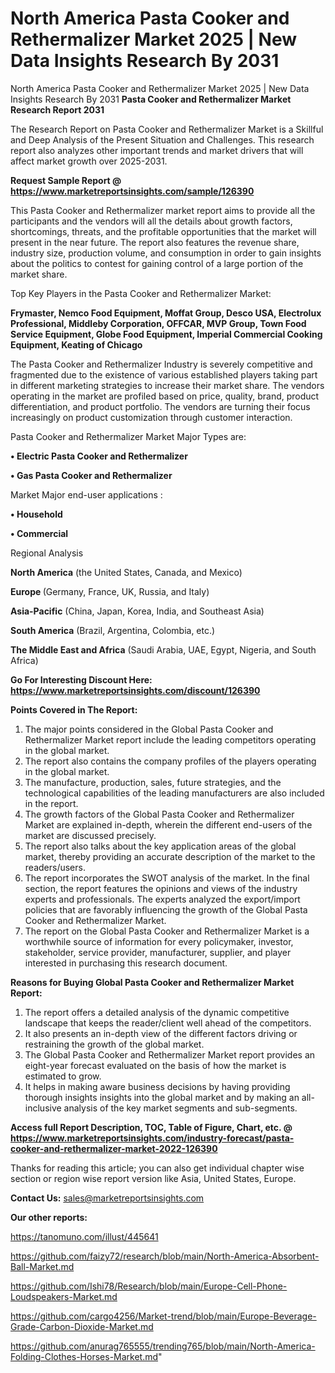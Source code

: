 # North America Pasta Cooker and Rethermalizer Market 2025 | New Data Insights Research By 2031
North America Pasta Cooker and Rethermalizer Market 2025 | New Data Insights Research By 2031
<strong>Pasta Cooker and Rethermalizer Market Research Report 2031</strong>

The Research Report on Pasta Cooker and Rethermalizer Market is a Skillful and Deep Analysis of the Present Situation and Challenges. This research report also analyzes other important trends and market drivers that will affect market growth over 2025-2031.

<strong>Request Sample Report @ <a href=https://www.marketreportsinsights.com/sample/126390>https://www.marketreportsinsights.com/sample/126390</a></strong>

This Pasta Cooker and Rethermalizer market report aims to provide all the participants and the vendors will all the details about growth factors, shortcomings, threats, and the profitable opportunities that the market will present in the near future. The report also features the revenue share, industry size, production volume, and consumption in order to gain insights about the politics to contest for gaining control of a large portion of the market share.

Top Key Players in the Pasta Cooker and Rethermalizer Market:

<strong>Frymaster, Nemco Food Equipment, Moffat Group, Desco USA, Electrolux Professional, Middleby Corporation, OFFCAR, MVP Group, Town Food Service Equipment, Globe Food Equipment, Imperial Commercial Cooking Equipment, Keating of Chicago</strong>

The Pasta Cooker and Rethermalizer Industry is severely competitive and fragmented due to the existence of various established players taking part in different marketing strategies to increase their market share. The vendors operating in the market are profiled based on price, quality, brand, product differentiation, and product portfolio. The vendors are turning their focus increasingly on product customization through customer interaction.

Pasta Cooker and Rethermalizer Market Major Types are:

<strong>• Electric Pasta Cooker and Rethermalizer

• Gas Pasta Cooker and Rethermalizer</strong>

Market Major end-user applications :

<strong>• Household

• Commercial</strong>

Regional Analysis

</u><strong><b>North America</b></strong> (the United States, Canada, and Mexico)

<strong><b>Europe </b></strong>(Germany, France, UK, Russia, and Italy)

<strong><b>Asia-Pacific</b></strong> (China, Japan, Korea, India, and Southeast Asia)

<strong><b>South America</b></strong> (Brazil, Argentina, Colombia, etc.)

<strong><b>The Middle East and Africa</b></strong> (Saudi Arabia, UAE, Egypt, Nigeria, and South Africa)

<strong>Go For Interesting Discount Here: <a href=https://www.marketreportsinsights.com/discount/126390>https://www.marketreportsinsights.com/discount/126390</a></strong>

<strong>Points Covered in The Report:</strong>
<ol>
  <li>The major points considered in the Global Pasta Cooker and Rethermalizer Market report include the leading competitors operating in the global market.</li>
  <li>The report also contains the company profiles of the players operating in the global market.</li>
  <li>The manufacture, production, sales, future strategies, and the technological capabilities of the leading manufacturers are also included in the report.</li>
  <li>The growth factors of the Global Pasta Cooker and Rethermalizer Market are explained in-depth, wherein the different end-users of the market are discussed precisely.</li>
  <li>The report also talks about the key application areas of the global market, thereby providing an accurate description of the market to the readers/users.</li>
  <li>The report incorporates the SWOT analysis of the market. In the final section, the report features the opinions and views of the industry experts and professionals. The experts analyzed the export/import policies that are favorably influencing the growth of the Global Pasta Cooker and Rethermalizer Market.</li>
  <li>The report on the Global Pasta Cooker and Rethermalizer Market is a worthwhile source of information for every policymaker, investor, stakeholder, service provider, manufacturer, supplier, and player interested in purchasing this research document.</li>
</ol>
<strong>Reasons for Buying Global Pasta Cooker and Rethermalizer Market Report:</strong>

<ol>
  <li>The report offers a detailed analysis of the dynamic competitive landscape that keeps the reader/client well ahead of the competitors.</li>
  <li>It also presents an in-depth view of the different factors driving or restraining the growth of the global market.</li>
  <li>The Global Pasta Cooker and Rethermalizer Market report provides an eight-year forecast evaluated on the basis of how the market is estimated to grow.</li>
  <li>It helps in making aware business decisions by having providing thorough insights insights into the global market and by making an all-inclusive analysis of the key market segments and sub-segments.</li>
</ol>
<strong>Access full Report Description, TOC, Table of Figure, Chart, etc. @ <a href=https://www.marketreportsinsights.com/industry-forecast/pasta-cooker-and-rethermalizer-market-2022-126390>https://www.marketreportsinsights.com/industry-forecast/pasta-cooker-and-rethermalizer-market-2022-126390</a></strong>


Thanks for reading this article; you can also get individual chapter wise section or region wise report version like Asia, United States, Europe.

<strong>Contact Us:</strong>
sales@marketreportsinsights.com

<strong>Our other reports:</strong>

<a href=https://tanomuno.com/illust/445641>https://tanomuno.com/illust/445641</a>

<a href=https://github.com/faizy72/research/blob/main/North-America-Absorbent-Ball-Market.md>https://github.com/faizy72/research/blob/main/North-America-Absorbent-Ball-Market.md</a>

<a href=https://github.com/Ishi78/Research/blob/main/Europe-Cell-Phone-Loudspeakers-Market.md>https://github.com/Ishi78/Research/blob/main/Europe-Cell-Phone-Loudspeakers-Market.md</a>

<a href=https://github.com/cargo4256/Market-trend/blob/main/Europe-Beverage-Grade-Carbon-Dioxide-Market.md>https://github.com/cargo4256/Market-trend/blob/main/Europe-Beverage-Grade-Carbon-Dioxide-Market.md</a>

<a href=https://github.com/anurag765555/trending765/blob/main/North-America-Folding-Clothes-Horses-Market.md>https://github.com/anurag765555/trending765/blob/main/North-America-Folding-Clothes-Horses-Market.md</a>"
